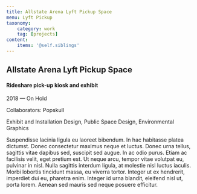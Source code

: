 ```yaml
---
title: Allstate Arena Lyft Pickup Space
menu: Lyft Pickup
taxonomy:
    category: work
    tag: [projects]
content:
	items: '@self.siblings'
---
```



## Allstate Arena Lyft Pickup Space
#### Rideshare pick-up kiosk and exhibit

<span class="textcolor">2018 — On Hold</span>

Collaborators: Popskull

Exhibit and Installation Design, Public Space Design, Environmental Graphics

Suspendisse lacinia ligula eu laoreet bibendum. In hac habitasse platea dictumst. Donec consectetur maximus neque et luctus. Donec urna tellus, sagittis vitae dapibus sed, suscipit sed augue. In ac odio purus. Etiam ac facilisis velit, eget pretium est. Ut neque arcu, tempor vitae volutpat eu, pulvinar in nisl. Nulla sagittis interdum ligula, at molestie nisl luctus iaculis. Morbi lobortis tincidunt massa, eu viverra tortor. Integer ut ex hendrerit, imperdiet dui eu, pharetra enim. Integer id urna blandit, eleifend nisl ut, porta lorem. Aenean sed mauris sed neque posuere efficitur.


